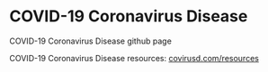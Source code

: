 # COVID-19 Coronavirus Disease

COVID-19 Coronavirus Disease github page

COVID-19 Coronavirus Disease resources: [covirusd.com/resources](http://covirusd.com/resources)
